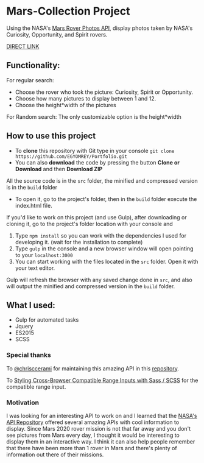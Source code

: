 # Mars-Collection Project
Using the NASA's [Mars Rover Photos API](https://api.nasa.gov/api.html#MarsPhotos), display photos taken by NASA's Curiosity, Opportunity, and Spirit rovers.

[DIRECT LINK](https://egyomrey.github.io/Mars-Collection/build/index.html)

## Functionality:
For regular search:
- Choose the rover who took the picture: Curiosity, Spirit or Opportunity.
- Choose how many pictures to display between 1 and 12.
- Choose the height*width of the pictures

For Random search:
The only customizable option is the height*width

## How to use this project
- To **clone** this repository with Git type in your console `git clone https://github.com/EGYOMREY/Portfolio.git`
- You can also **download** the code by pressing the button **Clone or Download** and then **Download ZIP**

All the source code is in the `src` folder, the minified and compressed version is in the `build` folder

- To open it, go to the project's folder, then in the `build` folder execute the index.html file.

If you'd like to work on this project (and use Gulp), after downloading or cloning it, go to the project's folder location with your console and 

1. Type `npm install` so you can work with the dependencies I used for developing it. (wait for the installation to complete)
2. Type `gulp` in the console and a new browser window will open pointing to your `localhost:3000` 
3. You can start working with the files located in the `src` folder. Open it with your text editor.

Gulp will refresh the browser with any saved change done in `src`, and also will output the minified and compressed version in the `build` folder.

## What I used:

- Gulp for automated tasks
- Jquery
- ES2015
- SCSS

### Special thanks
To [@chrisccerami](https://twitter.com/chrisccerami) for maintaining this amazing API in this [repository](https://github.com/chrisccerami/mars-photo-api).

To [Styling Cross-Browser Compatible Range Inputs with Sass / SCSS](https://github.com/darlanrod/input-range-scss) for the compatible range input.


### Motivation
I was looking for an interesting API to work on and I learned that the [NASA's API Repository](https://api.nasa.gov/api.html) offered several amazing APIs with cool information to display. Since Mars 2020 rover mission is not that far away and you don't see pictures from Mars every day, I thought it would be interesting to display them in an interactive way. I think it can also help people remember that there have been more than 1 rover in Mars and there's plenty of information out there of their missions.
